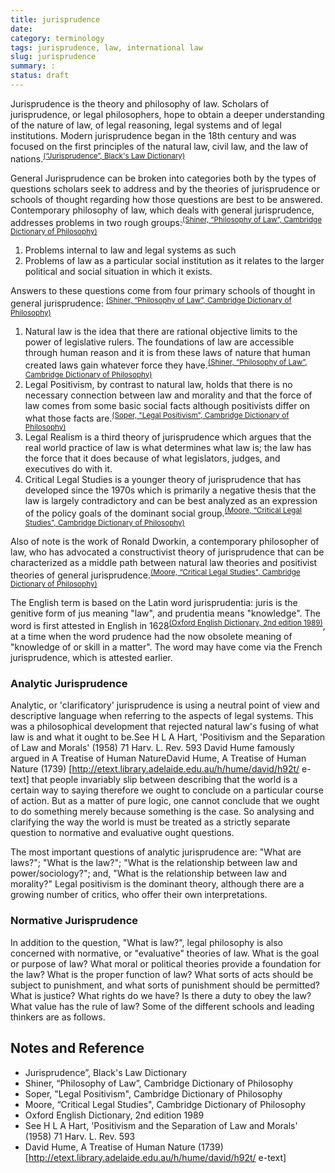 ```yaml
---
title: jurisprudence
date: 
category: terminology
tags: jurisprudence, law, international law
slug: jurisprudence
summary: :
status: draft
---
```


Jurisprudence is the theory and philosophy of law. Scholars of jurisprudence, or legal philosophers, hope to obtain a deeper understanding of the nature of law, of legal reasoning, legal systems and of legal institutions. Modern jurisprudence began in the 18th century and was focused on the first principles of the natural law, civil law, and the law of nations.<sup>[(“Jurisprudence”, Black's Law Dictionary)](#)</sup>

General Jurisprudence can be broken into categories both by the types of questions scholars seek to address and by the theories of jurisprudence or schools of thought regarding how those questions are best to be answered. Contemporary philosophy of law, which deals with general jurisprudence, addresses problems in two rough groups:<sup>[(Shiner, “Philosophy of Law”, Cambridge Dictionary of Philosophy)](#)</sup>

1. Problems internal to law and legal systems as such
2. Problems of law as a particular social institution as it relates to the larger political and social situation in which it exists.

Answers to these questions come from four primary schools of thought in general jurisprudence: <sup>[(Shiner, “Philosophy of Law”, Cambridge Dictionary of Philosophy)](#)</sup>

1. Natural law is the idea that there are rational objective limits to the power of legislative rulers. The foundations of law are accessible through human reason and it is from these laws of nature that human created laws gain whatever force they have.<sup>[(Shiner, “Philosophy of Law”, Cambridge Dictionary of Philosophy)](#)</sup>
2. Legal Positivism, by contrast to natural law, holds that there is no necessary connection between law and morality and that the force of law comes from some basic social facts although positivists differ on what those facts are.<sup>[(Soper, "Legal Positivism", Cambridge Dictionary of Philosophy)](#)</sup>
3. Legal Realism is a third theory of jurisprudence which argues that the real world practice of law is what determines what law is; the law has the force that it does because of what legislators, judges, and executives do with it.
4. Critical Legal Studies is a younger theory of jurisprudence that has developed since the 1970s which is primarily a negative thesis that the law is largely contradictory and can be best analyzed as an expression of the policy goals of the dominant social group.<sup>[(Moore, “Critical Legal Studies", Cambridge Dictionary of Philosophy)](#)</sup>

Also of note is the work of Ronald Dworkin, a contemporary philosopher of law, who has advocated a constructivist theory of jurisprudence that can be characterized as a middle path between natural law theories and positivist theories of general jurisprudence.<sup>[(Moore, “Critical Legal Studies", Cambridge Dictionary of Philosophy)](#)</sup>


The English term is based on the Latin word jurisprudentia: juris is the genitive form of jus meaning "law", and prudentia means "knowledge". The word is first attested in English in 1628<sup>[(Oxford English Dictionary, 2nd edition 1989)](#)</sup>, at a time when the word prudence had the now obsolete meaning of "knowledge of or skill in a matter". The word may have come via the French jurisprudence, which is attested earlier.


### Analytic Jurisprudence

Analytic, or 'clarificatory' jurisprudence is using a neutral point of view and descriptive language when referring to the aspects of legal systems. This was a philosophical development that rejected natural law's fusing of what law is and what it ought to be.<ref>See H L A Hart, 'Positivism and the Separation of Law and Morals' (1958) 71 Harv. L. Rev. 593</ref> David Hume famously argued in A Treatise of Human Nature<ref>David Hume, A Treatise of Human Nature (1739) [http://etext.library.adelaide.edu.au/h/hume/david/h92t/ e-text]</ref> that people invariably slip between describing that the world is a certain way to saying therefore we ought to conclude on a particular course of action. But as a matter of pure logic, one cannot conclude that we ought to do something merely because something is the case. So analysing and clarifying the way the world is must be treated as a strictly separate question to normative and evaluative ought questions.

The most important questions of analytic jurisprudence are: "What are laws?"; "What is the law?"; "What is the relationship between law and power/sociology?"; and, "What is the relationship between law and morality?" Legal positivism is the dominant theory, although there are a growing number of critics, who offer their own interpretations.


### Normative Jurisprudence

In addition to the question, "What is law?", legal philosophy is also concerned with normative, or "evaluative" theories of law. What is the goal or purpose of law? What moral or political theories provide a foundation for the law? What is the proper function of law? What sorts of acts should be subject to punishment, and what sorts of punishment should be permitted? What is justice? What rights do we have? Is there a duty to obey the law? What value has the rule of law? Some of the different schools and leading thinkers are as follows.

## Notes and Reference

* Jurisprudence”, Black's Law Dictionary
* Shiner, “Philosophy of Law”, Cambridge Dictionary of Philosophy
* Soper, "Legal Positivism", Cambridge Dictionary of Philosophy
* Moore, “Critical Legal Studies", Cambridge Dictionary of Philosophy
* Oxford English Dictionary, 2nd edition 1989
* See H L A Hart, 'Positivism and the Separation of Law and Morals' (1958) 71 Harv. L. Rev. 593
* David Hume, A Treatise of Human Nature (1739) [http://etext.library.adelaide.edu.au/h/hume/david/h92t/ e-text]


